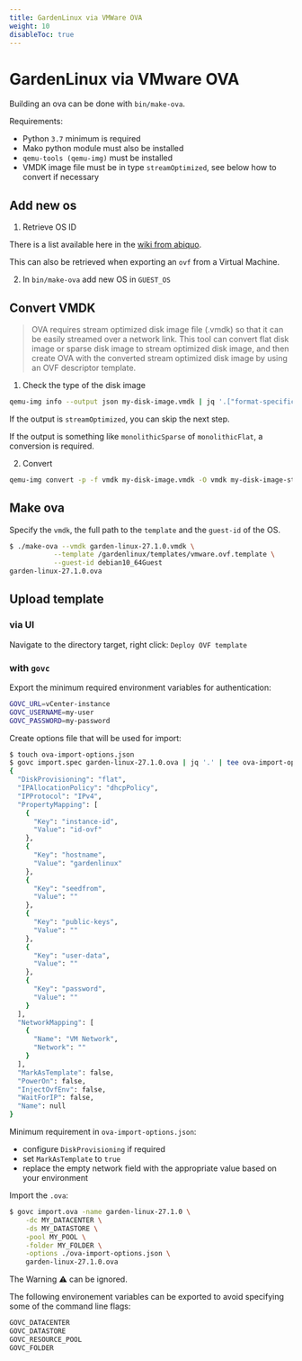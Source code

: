 ```yaml
---
title: GardenLinux via VMWare OVA
weight: 10
disableToc: true
---
```



# GardenLinux via VMware OVA

Building an ova can be done with `bin/make-ova`.

Requirements:
* Python `3.7` minimum is required
* Mako python module must also be installed
* `qemu-tools (qemu-img)` must be installed
* VMDK image file must be in type `streamOptimized`,
see below how to convert if necessary

## Add new os

1. Retrieve OS ID

There is a list available here in the [wiki from abiquo](https://wiki.abiquo.com/display/ABI26/Guest+Operating+System+Definition+for+VMWare).

This can also be retrieved when exporting an `ovf` from a Virtual Machine.

2. In `bin/make-ova` add new OS in `GUEST_OS`

## Convert VMDK

> OVA requires stream optimized disk image file (.vmdk) so that it can
be easily streamed over a network link. This tool can convert flat disk image
or sparse disk image to stream optimized disk image, and then create OVA with
the converted stream optimized disk image by using an OVF descriptor template.

1. Check the type of the disk image

```bash
qemu-img info --output json my-disk-image.vmdk | jq '.["format-specific"].data["create-type"]'
```

If the output is `streamOptimized`, you can skip the next step.

If the output is something like `monolithicSparse` of `monolithicFlat`,
a conversion is required.

2. Convert

```bash
qemu-img convert -p -f vmdk my-disk-image.vmdk -O vmdk my-disk-image-stream-optimized.vmdk -o subformat=streamOptimized
```

## Make ova

Specify the `vmdk`, the full path to the `template`
and the `guest-id` of the OS.

```bash
$ ./make-ova --vmdk garden-linux-27.1.0.vmdk \
           --template /gardenlinux/templates/vmware.ovf.template \
           --guest-id debian10_64Guest
garden-linux-27.1.0.ova
```

## Upload template

### via UI

Navigate to the directory target, right click: `Deploy OVF template`

### with `govc`

Export the minimum required environment variables
for authentication:

```bash
GOVC_URL=vCenter-instance
GOVC_USERNAME=my-user
GOVC_PASSWORD=my-password
```

Create options file that will be used for import:

```bash
$ touch ova-import-options.json
$ govc import.spec garden-linux-27.1.0.ova | jq '.' | tee ova-import-options.json
{
  "DiskProvisioning": "flat",
  "IPAllocationPolicy": "dhcpPolicy",
  "IPProtocol": "IPv4",
  "PropertyMapping": [
    {
      "Key": "instance-id",
      "Value": "id-ovf"
    },
    {
      "Key": "hostname",
      "Value": "gardenlinux"
    },
    {
      "Key": "seedfrom",
      "Value": ""
    },
    {
      "Key": "public-keys",
      "Value": ""
    },
    {
      "Key": "user-data",
      "Value": ""
    },
    {
      "Key": "password",
      "Value": ""
    }
  ],
  "NetworkMapping": [
    {
      "Name": "VM Network",
      "Network": ""
    }
  ],
  "MarkAsTemplate": false,
  "PowerOn": false,
  "InjectOvfEnv": false,
  "WaitForIP": false,
  "Name": null
}
```

Minimum requirement in `ova-import-options.json`:
* configure `DiskProvisioning` if required
* set `MarkAsTemplate` to `true`
* replace the empty network field with the appropriate
value based on your environment

Import the `.ova`:

```bash
$ govc import.ova -name garden-linux-27.1.0 \
    -dc MY_DATACENTER \
    -ds MY_DATASTORE \
    -pool MY_POOL \
    -folder MY_FOLDER \
    -options ./ova-import-options.json \
    garden-linux-27.1.0.ova 

```

The Warning :warning: can be ignored.

The following environement variables can be exported
to avoid specifying some of the command line flags:

```bash
GOVC_DATACENTER
GOVC_DATASTORE
GOVC_RESOURCE_POOL
GOVC_FOLDER
```
